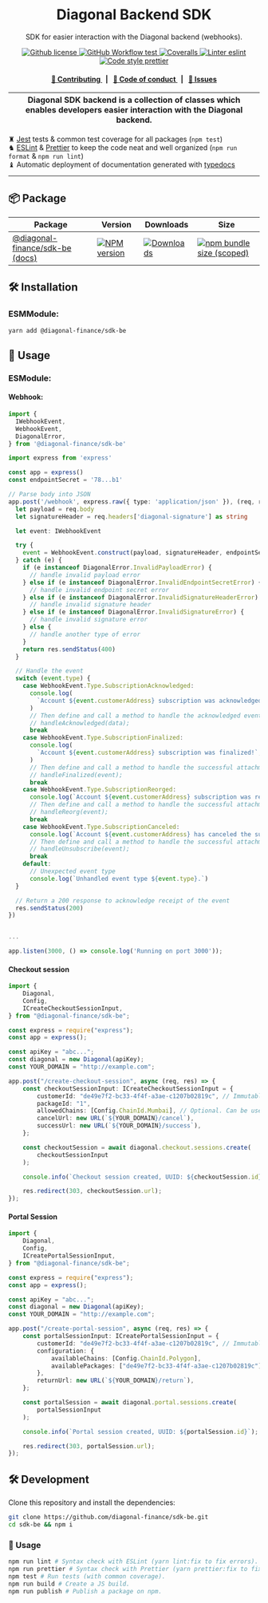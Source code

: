 <p align="center">
    <h1 align="center">
        Diagonal Backend SDK
    </h1>
    <p align="center">SDK for easier interaction with the Diagonal backend (webhooks).</p>
</p>

<p align="center">
    <a href="https://github.com/diagonal-finance/sdk-be/blob/master/LICENSE">
        <img alt="Github license" src="https://img.shields.io/github/license/diagonal-finance/sdk-be.svg?style=flat-square">
    </a>
    <a href="https://github.com/diagonal-finance/sdk-be/actions?query=workflow%3Atest">
        <img alt="GitHub Workflow test" src="https://img.shields.io/github/workflow/status/diagonal-finance/sdk-be/test?label=test&style=flat-square&logo=github">
    </a>
    <a href="https://coveralls.io/github/diagonal-finance/sdk-be">
        <img alt="Coveralls" src="https://img.shields.io/coveralls/github/diagonal-finance/sdk-be?label=coverage (ts)&style=flat-square&logo=coveralls">
    </a>
    <a href="https://eslint.org/">
        <img alt="Linter eslint" src="https://img.shields.io/badge/linter-eslint-8080f2?style=flat-square&logo=eslint">
    </a>
    <a href="https://prettier.io/">
        <img alt="Code style prettier" src="https://img.shields.io/badge/code%20style-prettier-f8bc45?style=flat-square&logo=prettier">
    </a>
</p>

<div align="center">
    <h4>
        <a href="/CONTRIBUTING.md">
            👥 Contributing
        </a>
        <span>&nbsp;&nbsp;|&nbsp;&nbsp;</span>
        <a href="/CODE_OF_CONDUCT.md">
            🤝 Code of conduct
        </a>
        <span>&nbsp;&nbsp;|&nbsp;&nbsp;</span>
        <a href="https://github.com/diagonal-finance/sdk-be/issues/new/choose">
            🔎 Issues
        </a>
    </h4>
</div>

| Diagonal SDK backend is a collection of classes which enables developers easier interaction with the Diagonal backend. |
| ---------------------------------------------------------------------------------------------------------------------- |

♜ [Jest](https://jestjs.io/) tests & common test coverage for all packages (`npm test`)\
♞ [ESLint](https://eslint.org/) & [Prettier](https://prettier.io/) to keep the code neat and well organized (`npm run format` & `npm run lint`)\
♝ Automatic deployment of documentation generated with [typedocs](https://typedoc.org/)

---

## 📦 Package

<table>
    <th>Package</th>
    <th>Version</th>
    <th>Downloads</th>
    <th>Size</th>
    <tbody>
        <tr>
            <td>
                <a href="https://github.com/diagonal-finance/sdk-be">
                    @diagonal-finance/sdk-be
                </a>
                 <a href="https://github.com/diagonal-finance/sdk-be">
                    (docs)
                </a>
            </td>
            <td>
                <!-- NPM version -->
                <a href="https://npmjs.org/package/@diagonal-finance/sdk-be">
                    <img src="https://img.shields.io/npm/v/@diagonal-finance/sdk-be.svg?style=flat-square" alt="NPM version" />
                </a>
            </td>
            <td>
                <!-- Downloads -->
                <a href="https://npmjs.org/package/@diagonal-finance/sdk-be">
                    <img src="https://img.shields.io/npm/dm/@diagonal-finance/sdk-be.svg?style=flat-square" alt="Downloads" />
                </a>
            </td>
            <td>
                <!-- Size -->
                <a href="https://bundlephobia.com/package/@diagonal-finance/sdk-be">
                    <img src="https://img.shields.io/bundlephobia/minzip/@diagonal-finance/sdk-be" alt="npm bundle size (scoped)" />
                </a>
            </td>
        </tr>
    <tbody>
</table>

## 🛠 Installation

### ESMModule:

```bash
yarn add @diagonal-finance/sdk-be
```

## 📜 Usage

### ESModule:

#### Webhook:

```typescript
import {
  IWebhookEvent,
  WebhookEvent,
  DiagonalError,
} from '@diagonal-finance/sdk-be'

import express from 'express'

const app = express()
const endpointSecret = '78...b1'

// Parse body into JSON
app.post('/webhook', express.raw({ type: 'application/json' }), (req, res) => {
  let payload = req.body
  let signatureHeader = req.headers['diagonal-signature'] as string

  let event: IWebhookEvent

  try {
    event = WebhookEvent.construct(payload, signatureHeader, endpointSecret)
  } catch (e) {
    if (e instanceof DiagonalError.InvalidPayloadError) {
      // handle invalid payload error
    } else if (e instanceof DiagonalError.InvalidEndpointSecretError) {
      // handle invalid endpoint secret error
    } else if (e instanceof DiagonalError.InvalidSignatureHeaderError) {
      // handle invalid signature header
    } else if (e instanceof DiagonalError.InvalidSignatureError) {
      // handle invalid signature error
    } else {
      // handle another type of error
    }
    return res.sendStatus(400)
  }

  // Handle the event
  switch (event.type) {
    case WebhookEvent.Type.SubscriptionAcknowledged:
      console.log(
        `Account ${event.customerAddress} subscription was acknowledged!`,
      )
      // Then define and call a method to handle the acknowledged event
      // handleAcknowledged(data);
      break
    case WebhookEvent.Type.SubscriptionFinalized:
      console.log(
        `Account ${event.customerAddress} subscription was finalized!`,
      )
      // Then define and call a method to handle the successful attachment of a PaymentMethod.
      // handleFinalized(event);
      break
    case WebhookEvent.Type.SubscriptionReorged:
      console.log(`Account ${event.customerAddress} subscription was re-orged!`)
      // Then define and call a method to handle the successful attachment of a PaymentMethod.
      // handleReorg(event);
      break
    case WebhookEvent.Type.SubscriptionCanceled:
      console.log(`Account ${event.customerAddress} has canceled the subscription!`)
      // Then define and call a method to handle the successful attachment of a PaymentMethod.
      // handleUnsubscribe(event);
      break
    default:
      // Unexpected event type
      console.log(`Unhandled event type ${event.type}.`)
  }

  // Return a 200 response to acknowledge receipt of the event
  res.sendStatus(200)
})


...

app.listen(3000, () => console.log('Running on port 3000'));

```

#### Checkout session

```typescript
import {
    Diagonal,
    Config,
    ICreateCheckoutSessionInput,
} from "@diagonal-finance/sdk-be";

const express = require("express");
const app = express();

const apiKey = "abc...";
const diagonal = new Diagonal(apiKey);
const YOUR_DOMAIN = "http://example.com";

app.post("/create-checkout-session", async (req, res) => {
    const checkoutSessionInput: ICreateCheckoutSessionInput = {
        customerId: "de49e7f2-bc33-4f4f-a3ae-c1207b02819c", // Immutable ID of your customer. Should not be email nor phone number.
        packageId: "1",
        allowedChains: [Config.ChainId.Mumbai], // Optional. Can be used to limit to specific chains on runtime.
        cancelUrl: new URL(`${YOUR_DOMAIN}/cancel`),
        successUrl: new URL(`${YOUR_DOMAIN}/success`),
    };

    const checkoutSession = await diagonal.checkout.sessions.create(
        checkoutSessionInput
    );

    console.info(`Checkout session created, UUID: ${checkoutSession.id}`);

    res.redirect(303, checkoutSession.url);
});
```

#### Portal Session

```typescript
import {
    Diagonal,
    Config,
    ICreatePortalSessionInput,
} from "@diagonal-finance/sdk-be";

const express = require("express");
const app = express();

const apiKey = "abc...";
const diagonal = new Diagonal(apiKey);
const YOUR_DOMAIN = "http://example.com";

app.post("/create-portal-session", async (req, res) => {
    const portalSessionInput: ICreatePortalSessionInput = {
        customerId: "de49e7f2-bc33-4f4f-a3ae-c1207b02819c", // Immutable ID of your customer. Should not be email nor phone number.
        configuration: {
            availableChains: [Config.ChainId.Polygon],
            availablePackages: ["de49e7f2-bc33-4f4f-a3ae-c1207b02819c"],
        },
        returnUrl: new URL(`${YOUR_DOMAIN}/return`),
    };

    const portalSession = await diagonal.portal.sessions.create(
        portalSessionInput
    );

    console.info(`Portal session created, UUID: ${portalSession.id}`);

    res.redirect(303, portalSession.url);
});
```

## 🛠 Development

Clone this repository and install the dependencies:

```bash
git clone https://github.com/diagonal-finance/sdk-be.git
cd sdk-be && npm i
```

### 📜 Usage

```bash
npm run lint # Syntax check with ESLint (yarn lint:fix to fix errors).
npm run prettier # Syntax check with Prettier (yarn prettier:fix to fix errors).
npm test # Run tests (with common coverage).
npm run build # Create a JS build.
npm run publish # Publish a package on npm.
```
